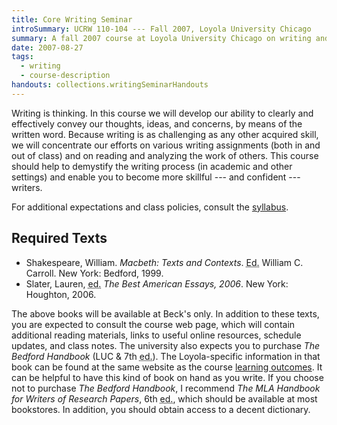 ```yaml
---
title: Core Writing Seminar
introSummary: UCRW 110-104 --- Fall 2007, Loyola University Chicago
summary: A fall 2007 course at Loyola University Chicago on writing and composition
date: 2007-08-27
tags:
  - writing
  - course-description
handouts: collections.writingSeminarHandouts
---
```


Writing is thinking. In this course we will develop our ability to clearly and effectively convey our thoughts, ideas, and concerns, by means of the written word. Because writing is as challenging as any other acquired skill, we will concentrate our efforts on various writing assignments (both in and out of class) and on reading and analyzing the work of others. This course should help to demystify the writing process (in academic and other settings) and enable you to become more skillful --- and confident --- writers.

For additional expectations and class policies, consult the [syllabus](./syllabus).

## Required Texts

* Shakespeare, William. <cite>Macbeth: Texts and Contexts</cite>. <abbr title="edited by">Ed.</abbr> William C. Carroll. New York: Bedford, 1999.
* Slater, Lauren, <abbr title="editor">ed.</abbr> <cite>The Best American Essays, 2006</cite>. New York: Houghton, 2006.

The above books will be available at Beck's only. In addition to these texts, you are expected to consult the course web page, which will contain additional reading materials, links to useful online resources, schedule updates, and class notes. The university also expects you to purchase <cite>The Bedford Handbook</cite> (LUC & 7th <abbr title="edition">ed.</abbr>). The Loyola-specific information in that book can be found at the same website as the course [learning outcomes](./syllabus#learning-outcomes). It can be helpful to have this kind of book on hand as you write. If you choose not to purchase <cite>The Bedford Handbook</cite>, I recommend <cite>The MLA Handbook for Writers of Research Papers</cite>, 6th <abbr title="edition">ed.</abbr>, which should be available at most bookstores. In addition, you should obtain access to a decent dictionary.
